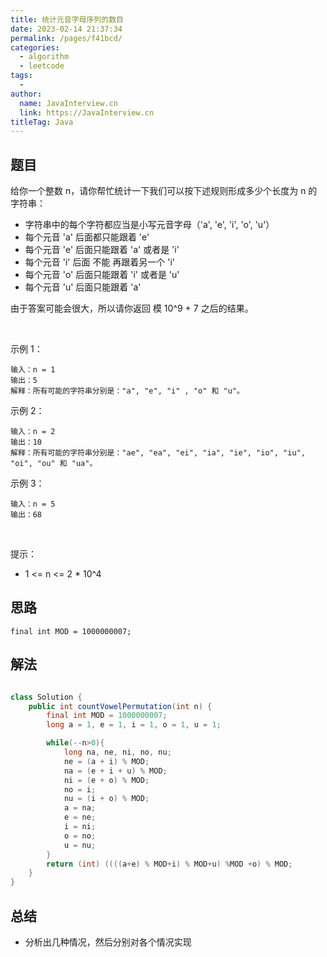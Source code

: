 ```yaml
---
title: 统计元音字母序列的数目
date: 2023-02-14 21:37:34
permalink: /pages/f41bcd/
categories:
  - algorithm
  - leetcode
tags:
  - 
author: 
  name: JavaInterview.cn
  link: https://JavaInterview.cn
titleTag: Java
---
```



## 题目

给你一个整数 n，请你帮忙统计一下我们可以按下述规则形成多少个长度为 n 的字符串：

- 字符串中的每个字符都应当是小写元音字母（'a', 'e', 'i', 'o', 'u'）
- 每个元音 'a' 后面都只能跟着 'e'
- 每个元音 'e' 后面只能跟着 'a' 或者是 'i'
- 每个元音 'i' 后面 不能 再跟着另一个 'i'
- 每个元音 'o' 后面只能跟着 'i' 或者是 'u'
- 每个元音 'u' 后面只能跟着 'a'

由于答案可能会很大，所以请你返回 模 10^9 + 7 之后的结果。

 

示例 1：

    输入：n = 1
    输出：5
    解释：所有可能的字符串分别是："a", "e", "i" , "o" 和 "u"。
示例 2：

    输入：n = 2
    输出：10
    解释：所有可能的字符串分别是："ae", "ea", "ei", "ia", "ie", "io", "iu", "oi", "ou" 和 "ua"。
示例 3：

    输入：n = 5
    输出：68
 

提示：

- 1 <= n <= 2 * 10^4

## 思路

    final int MOD = 1000000007;

## 解法
```java

class Solution {
    public int countVowelPermutation(int n) {
        final int MOD = 1000000007;
        long a = 1, e = 1, i = 1, o = 1, u = 1;

        while(--n>0){
            long na, ne, ni, no, nu;
            ne = (a + i) % MOD;
            na = (e + i + u) % MOD;
            ni = (e + o) % MOD;
            no = i;
            nu = (i + o) % MOD;
            a = na;
            e = ne;
            i = ni;
            o = no;
            u = nu;
        }
        return (int) ((((a+e) % MOD+i) % MOD+u) %MOD +o) % MOD;
    }
}
```

## 总结

- 分析出几种情况，然后分别对各个情况实现 
